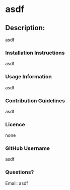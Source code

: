 # asdf

## Description:
  asdf
  
### Installation Instructions
  asdf
   
### Usage Information
  asdf
  
### Contribution Guidelines
  asdf
  
### Licence 
  none
  
### GitHub Username
  asdf
  
### Questions?
  Email: asdf
